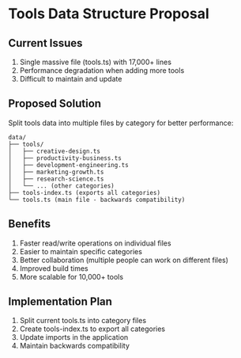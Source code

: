 # Tools Data Structure Proposal

## Current Issues
1. Single massive file (tools.ts) with 17,000+ lines
2. Performance degradation when adding more tools
3. Difficult to maintain and update

## Proposed Solution
Split tools data into multiple files by category for better performance:

```
data/
├── tools/
│   ├── creative-design.ts
│   ├── productivity-business.ts
│   ├── development-engineering.ts
│   ├── marketing-growth.ts
│   ├── research-science.ts
│   └── ... (other categories)
├── tools-index.ts (exports all categories)
└── tools.ts (main file - backwards compatibility)
```

## Benefits
1. Faster read/write operations on individual files
2. Easier to maintain specific categories
3. Better collaboration (multiple people can work on different files)
4. Improved build times
5. More scalable for 10,000+ tools

## Implementation Plan
1. Split current tools.ts into category files
2. Create tools-index.ts to export all categories
3. Update imports in the application
4. Maintain backwards compatibility